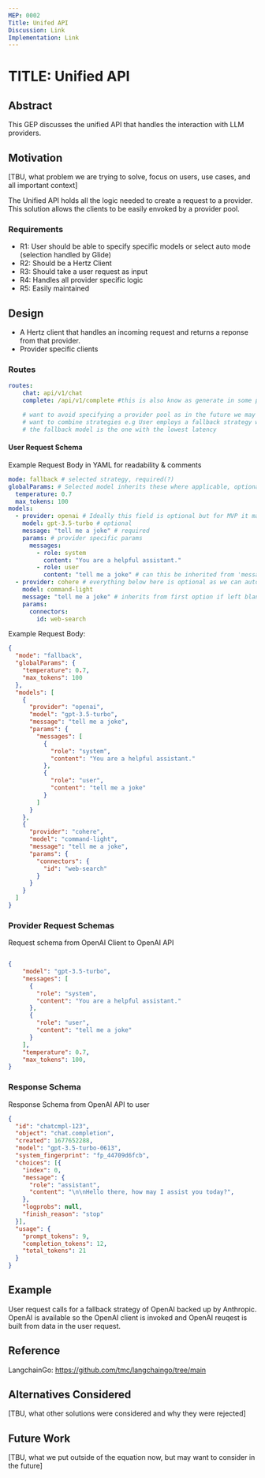 ```yaml
---
MEP: 0002
Title: Unifed API
Discussion: Link
Implementation: Link
---
```


# TITLE: Unified API

## Abstract

This GEP discusses the unified API that handles the interaction with LLM providers.

## Motivation

[TBU, what problem we are trying to solve, focus on users, use cases, and all important context]

The Unified API holds all the logic needed to create a request to a provider. This solution allows the clients to be easily
envoked by a provider pool.


### Requirements

- R1: User should be able to specify specific models or select auto mode (selection handled by Glide)
- R2: Should be a Hertz Client
- R3: Should take a user request as input
- R4: Handles all provider specific logic
- R5: Easily maintained


## Design


- A Hertz client that handles an incoming request and returns a reponse from that provider.
- Provider specific clients

### Routes
```yaml
routes:
    chat: api/v1/chat
    complete: /api/v1/complete #this is also know as generate in some providers

    # want to avoid specifying a provider pool as in the future we may
    # want to combine strategies e.g User employs a fallback strategy where
    # the fallback model is the one with the lowest latency
```

#### User Request Schema

Example Request Body in YAML for readability & comments

```yaml
mode: fallback # selected strategy, required(?)
globalParams: # Selected model inherits these where applicable, optional
  temperature: 0.7
  max_tokens: 100
models:
  - provider: openai # Ideally this field is optional but for MVP it may need to be required I think
    model: gpt-3.5-turbo # optional
    message: "tell me a joke" # required
    params: # provider specific params
      messages:
        - role: system
          content: "You are a helpful assistant."
        - role: user
          content: "tell me a joke" # can this be inherited from 'message'
  - provider: cohere # everything below here is optional as we can auto select a backup and pass the global params to it
    model: command-light
    message: "tell me a joke" # inherits from first option if left blank
    params:
      connectors:
        id: web-search
```

Example Request Body:

```json
{
  "mode": "fallback",
  "globalParams": {
    "temperature": 0.7,
    "max_tokens": 100
  },
  "models": [
    {
      "provider": "openai",
      "model": "gpt-3.5-turbo",
      "message": "tell me a joke",
      "params": {
        "messages": [
          {
            "role": "system",
            "content": "You are a helpful assistant."
          },
          {
            "role": "user",
            "content": "tell me a joke"
          }
        ]
      }
    },
    {
      "provider": "cohere",
      "model": "command-light",
      "message": "tell me a joke",
      "params": {
        "connectors": {
          "id": "web-search"
        }
      }
    }
  ]
}

```

### Provider Request Schemas

Request schema from OpenAI Client to OpenAI API

```json

{
    "model": "gpt-3.5-turbo",
    "messages": [
      {
        "role": "system",
        "content": "You are a helpful assistant."
      },
      {
        "role": "user",
        "content": "tell me a joke"
      }
    ],
    "temperature": 0.7,
    "max_tokens": 100,
}

```

### Response Schema

Response Schema from OpenAI API to user

```json
{
  "id": "chatcmpl-123",
  "object": "chat.completion",
  "created": 1677652288,
  "model": "gpt-3.5-turbo-0613",
  "system_fingerprint": "fp_44709d6fcb",
  "choices": [{
    "index": 0,
    "message": {
      "role": "assistant",
      "content": "\n\nHello there, how may I assist you today?",
    },
    "logprobs": null,
    "finish_reason": "stop"
  }],
  "usage": {
    "prompt_tokens": 9,
    "completion_tokens": 12,
    "total_tokens": 21
  }
}

```

## Example

User request calls for a fallback strategy of  OpenAI backed up by Anthropic. OpenAI is available so the OpenAI client is invoked and OpenAI reuqest is built from data in the user request.

## Reference

LangchainGo: https://github.com/tmc/langchaingo/tree/main

## Alternatives Considered

[TBU, what other solutions were considered and why they were rejected]

## Future Work

[TBU, what we put outside of the equation now, but may want to consider in the future]
